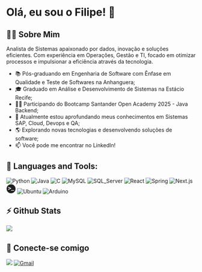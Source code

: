 # Olá, eu sou o Filipe! 👋

## 👨‍💻 Sobre Mim

<p align="left">
  Analista de Sistemas apaixonado por dados, inovação e soluções eficientes. Com experiência em Operações, Gestão e TI, focado em otimizar processos e impulsionar a eficiência através da tecnologia. 
</p>

- 📚 Pós-graduando em Engenharia de Software com Ênfase em Qualidade e Teste de Softwares na Anhanguera;
- 🎓 Graduado em Análise e Desenvolvimento de Sistemas na Estácio Recife;
- 👨‍💻 Participando do Bootcamp Santander Open Academy 2025 - Java Backend;
- 🌱 Atualmente estou aprofundando meus conhecimentos em Sistemas SAP, Cloud, Devops e QA;
- 🌎 Explorando novas tecnologias e desenvolvendo soluções de software;
- 📫 Você pode me encontrar no LinkedIn!


## 🚀 Languages and Tools:</summary>
<img width="25" height="25" src="https://www.vectorlogo.zone/logos/python/python-icon.svg" title="Python" alt="Python"/></code>
<img height="25" src="https://www.vectorlogo.zone/logos/java/java-icon.svg" title="Java" alt="Java" /></code>
<img width="25" height="25" src="https://img.icons8.com/color/512/c-programming.png" title="C" alt="C"/></code>
<img width="25" height="25" src="https://www.vectorlogo.zone/logos/mysql/mysql-icon.svg" title="MySQL" alt="MySQL"/></code>
<img width="25" height="25" src="https://www.geekandjob.com/uploads/wiki/43b8c92d2a8fcd2a95ae6bf30c18494dae92467a.png" title="SQL_Server" alt="SQL_Server"/></code>
<img height="25" src="https://www.vectorlogo.zone/logos/reactjs/reactjs-icon.svg" title="React" alt="React" /></code>
<img width="25" height="25" src="https://www.vectorlogo.zone/logos/springio/springio-icon.svg" title="Spring" alt="Spring" /></code>
<img width="25" height="25" src="https://www.vectorlogo.zone/logos/nextjs/nextjs-icon.svg" title="Next.js" alt="Next.js" /></code>
<img height="25" src="https://raw.githubusercontent.com/github/explore/80688e429a7d4ef2fca1e82350fe8e3517d3494d/topics/terminal/terminal.png" title="Terminal" alt="Terminal">
<img width="25" height="25" src="https://www.vectorlogo.zone/logos/ubuntu/ubuntu-icon.svg" title="Ubuntu" alt="Ubuntu"/></code>
<img width="25" height="25" src="https://www.vectorlogo.zone/logos/arduino/arduino-icon.svg" title="Arduino" alt="Arduino"/></code>


## ⚡ Github Stats</b></summary>
<div align="left">
<img height="180em" src="https://github-readme-stats.vercel.app/api/top-langs/?username=devfilipesouza&show_icons=true&hide_border=true&layout=compact&langs_count=8&theme=default"/>	
</div>


## 🔗 Conecte-se comigo
<p align="left">
  <a href="https://www.linkedin.com/in/filipe-souza-925077234/" target="_blank"><img src="https://img.shields.io/badge/-LinkedIn-%230077B5?style=for-the-badge&logo=linkedin&logoColor=white" target="_blank"></a>
  <a href="mailto:filipe.svito@gmail.com"><img src="https://img.shields.io/badge/Email-D14836?style=for-the-badge&logo=gmail&logoColor=white" alt="Gmail"></a>
</p>
